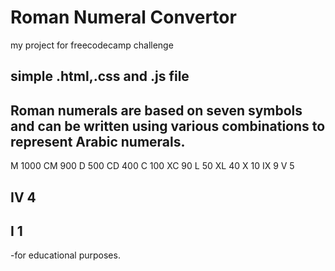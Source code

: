 # Roman Numeral Convertor

my project for freecodecamp challenge

## simple .html,.css and .js file

## Roman numerals are based on seven symbols and can be written using various combinations to    represent Arabic numerals.

 M 1000
 CM 900
 D 500
 CD 400
 C 100
 XC 90
 L 50
 XL 40
X 10
IX 9
V 5
## IV 4
## I 1


-for educational purposes.